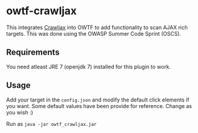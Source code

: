 # owtf-crawljax

This integrates [Crawljax](https://github.com/crawljax/crawljax) into OWTF to add functionality to scan AJAX rich targets.
This was done using the OWASP Summer Code Sprint (OSCS).

## Requirements

You need atleast JRE 7 (openjdk 7) installed for this plugin to work.

## Usage

Add your target in the `config.json` and modify the default click elements if you want. Some default values have been provide for reference.
Change as you wish :)

Run as `java -jar owtf_crawljax.jar`

